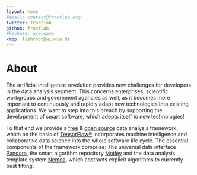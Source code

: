 ```yaml
---
layout: home
#email: contact@frootlab.org
twitter: frootlab
github: frootlab
#keybase: username
xmpp: fishroot@wiuwiu.de
---
```


# About

The artificial intelligence revolution provides new challenges for developers in
the data analysis segment. This concerns enterprises, scientific workgroups and
government agencies as well, as it becomes more important to continuously and
rapidly adapt new technologies into existing applications. We want to step into
this breach by supporting the development of smart software, which adepts itself
to new technologies!

To that end we provide a [free](https://www.fsf.org/about/what-is-free-software)
& [open source](https://opensource.org/docs/definition.php) data analysis
framework, which on the basis of [TensorFlow®](https://www.tensorflow.org/)
incorporates machine intelligence and collaborative data science into the whole
software life cycle. The essential components of the framework comprise: The
universal data interface [Pandora](pandora.html), the smart algorithm repository
[Motley](motley.html) and the data analysis template system [Nemoa](nemoa.html),
which abstracts explicit algorithms to currently best fitting.
